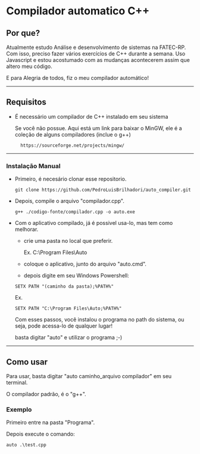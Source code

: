 # Compilador automatico C++

## Por que?
Atualmente estudo  Análise e desenvolvimento de sistemas na FATEC-RP. Com isso, preciso fazer vários exercícios de C++ durante a semana.
Uso Javascript e estou acostumado com as mudanças acontecerem assim que altero meu código. 

E para Alegria de todos, fiz o meu compilador automático!

---------------------------------

## Requisitos

- É necessário um compilador de C++ instalado em seu sistema
    
    Se você não possue. Aqui está um link para baixar o MinGW, ele é a coleção de alguns compiladores (inclue o g++)
        
        https://sourceforge.net/projects/mingw/


-------------------------------

### Instalação Manual

- Primeiro, é necesário clonar esse repositorio.
    
    ```shell
    git clone https://github.com/PedroLuisBrilhadori/auto_compiler.git

    ```
- Depois, compile o arquivo "compilador.cpp".
    ```shell
    g++ ./codigo-fonte/compilador.cpp -o auto.exe
    ```
- Com o aplicativo compilado, já é possivel usa-lo, mas tem como melhorar.

    - crie uma pasta no local que preferir.

        Ex. C:\Program Files\Auto

    - coloque o aplicativo, junto do arquivo "auto.cmd".
    - depois digite em seu Windows Powershell:
    ```shell    
    SETX PATH "(caminho da pasta);%PATH%"
    ```
    Ex.
    ```shell
    SETX PATH "C:\Program Files\Auto;%PATH%"
    ```

    Com esses passos, você instalou o programa no path do sistema, ou seja, pode acessa-lo de qualquer lugar!

    basta digitar "auto" e utilizar o programa ;-) 


--------------------------------

## Como usar

Para usar, basta digitar "auto caminho_arquivo compilador" em seu terminal.

O compilador padrão, é o "g++".

### Exemplo

Primeiro entre na pasta "Programa".

Depois execute o comando:

    auto .\test.cpp 

